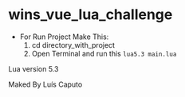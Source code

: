# wins_vue_lua_challenge

- For Run Project Make This:
  1. cd directory_with_project
  2. Open Terminal and run this ```lua5.3 main.lua```

Lua version 5.3

Maked By Luís Caputo
